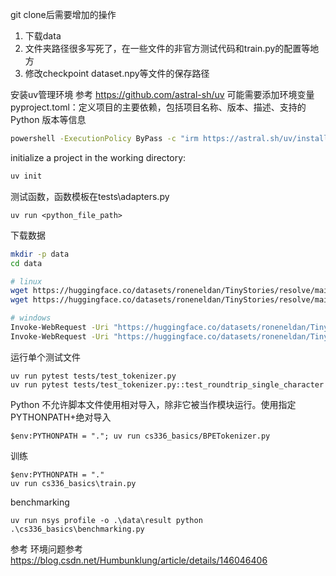 git clone后需要增加的操作
1. 下载data
2. 文件夹路径很多写死了，在一些文件的非官方测试代码和train.py的配置等地方
3. 修改checkpoint dataset.npy等文件的保存路径

安装uv管理环境
参考 https://github.com/astral-sh/uv
可能需要添加环境变量
pyproject.toml：定义项目的主要依赖，包括项目名称、版本、描述、支持的 Python 版本等信息
``` sh
powershell -ExecutionPolicy ByPass -c "irm https://astral.sh/uv/install.ps1 | iex"
```


initialize a project in the working directory:
``` sh
uv init
```

测试函数，函数模板在tests\adapters.py
```
uv run <python_file_path>
```

下载数据
``` sh
mkdir -p data
cd data

# linux
wget https://huggingface.co/datasets/roneneldan/TinyStories/resolve/main/TinyStoriesV2-GPT4-train.txt
wget https://huggingface.co/datasets/roneneldan/TinyStories/resolve/main/TinyStoriesV2-GPT4-valid.txt

# windows
Invoke-WebRequest -Uri "https://huggingface.co/datasets/roneneldan/TinyStories/resolve/main/TinyStoriesV2-GPT4-train.txt" -OutFile "TinyStoriesV2-GPT4-train.txt"
Invoke-WebRequest -Uri "https://huggingface.co/datasets/roneneldan/TinyStories/resolve/main/TinyStoriesV2-GPT4-valid.txt" -OutFile "TinyStoriesV2-GPT4-valid.txt"
```

运行单个测试文件
```
uv run pytest tests/test_tokenizer.py
uv run pytest tests/test_tokenizer.py::test_roundtrip_single_character
```

Python 不允许脚本文件使用相对导入，除非它被当作模块运行。使用指定PYTHONPATH+绝对导入
```
$env:PYTHONPATH = "."; uv run cs336_basics/BPETokenizer.py
```

训练
```
$env:PYTHONPATH = "."
uv run cs336_basics\train.py
```


benchmarking
```
uv run nsys profile -o .\data\result python .\cs336_basics\benchmarking.py
```

参考
环境问题参考
https://blog.csdn.net/Humbunklung/article/details/146046406


